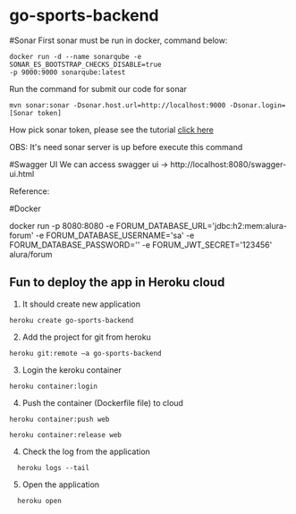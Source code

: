 # go-sports-backend

#Sonar
First sonar must be run in docker, command below:
```
docker run -d --name sonarqube -e SONAR_ES_BOOTSTRAP_CHECKS_DISABLE=true 
-p 9000:9000 sonarqube:latest 
```

Run the command for submit our code for sonar 
```
mvn sonar:sonar -Dsonar.host.url=http://localhost:9000 -Dsonar.login=[Sonar token]
``` 
How pick sonar token, please see the tutorial [click here](https://www.decodingdevops.com/how-to-generate-sonarqube-authentication-token-api/)

OBS: It's need sonar server is up before execute this command

#Swagger UI
We can access swagger ui -> http://localhost:8080/swagger-ui.html

Reference: 

#Docker

docker run -p 8080:8080 -e FORUM_DATABASE_URL='jdbc:h2:mem:alura-forum' -e FORUM_DATABASE_USERNAME='sa' -e FORUM_DATABASE_PASSWORD='' -e FORUM_JWT_SECRET='123456' alura/forum

## Fun to deploy the app in Heroku cloud

1. It should create new application 
  ````
  heroku create go-sports-backend
  ````
2. Add the project for git from heroku
 ````
 heroku git:remote –a go-sports-backend
  ````
3. Login the keroku container
 ````
 heroku container:login
  ````
4. Push the container (Dockerfile file) to cloud
 ````
 heroku container:push web  
  ````
 ````
 heroku container:release web
  ````
4. Check the log from the application
 ````
   heroku logs --tail
 ````
5. Open the application
 ````
   heroku open
 ````

